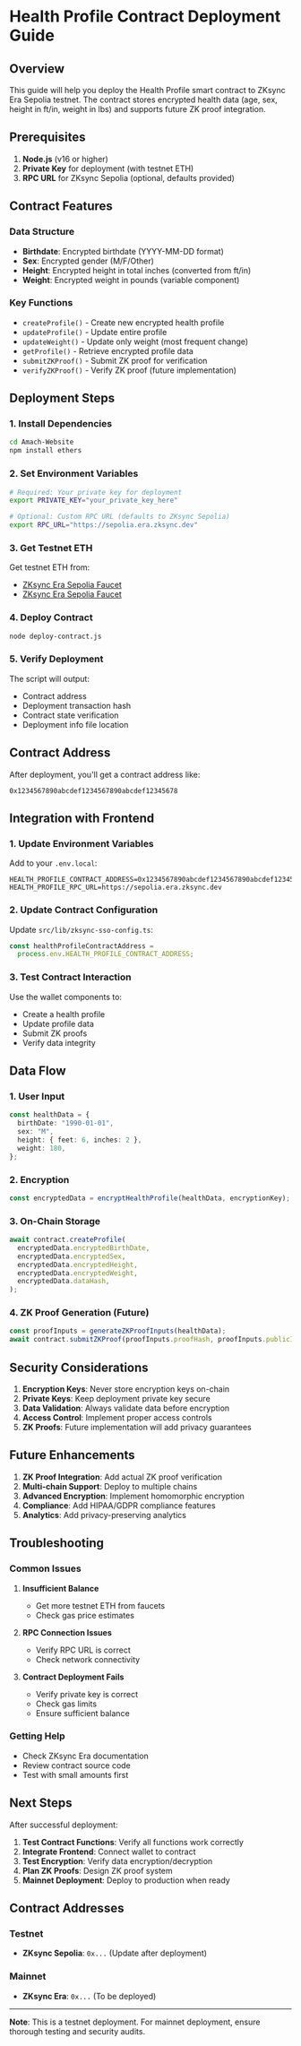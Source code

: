 # Health Profile Contract Deployment Guide

## Overview

This guide will help you deploy the Health Profile smart contract to ZKsync Era Sepolia testnet. The contract stores encrypted health data (age, sex, height in ft/in, weight in lbs) and supports future ZK proof integration.

## Prerequisites

1. **Node.js** (v16 or higher)
2. **Private Key** for deployment (with testnet ETH)
3. **RPC URL** for ZKsync Sepolia (optional, defaults provided)

## Contract Features

### Data Structure

- **Birthdate**: Encrypted birthdate (YYYY-MM-DD format)
- **Sex**: Encrypted gender (M/F/Other)
- **Height**: Encrypted height in total inches (converted from ft/in)
- **Weight**: Encrypted weight in pounds (variable component)

### Key Functions

- `createProfile()` - Create new encrypted health profile
- `updateProfile()` - Update entire profile
- `updateWeight()` - Update only weight (most frequent change)
- `getProfile()` - Retrieve encrypted profile data
- `submitZKProof()` - Submit ZK proof for verification
- `verifyZKProof()` - Verify ZK proof (future implementation)

## Deployment Steps

### 1. Install Dependencies

```bash
cd Amach-Website
npm install ethers
```

### 2. Set Environment Variables

```bash
# Required: Your private key for deployment
export PRIVATE_KEY="your_private_key_here"

# Optional: Custom RPC URL (defaults to ZKsync Sepolia)
export RPC_URL="https://sepolia.era.zksync.dev"
```

### 3. Get Testnet ETH

Get testnet ETH from:

- [ZKsync Era Sepolia Faucet](https://faucet.quicknode.com/zksync-era-sepolia)
- [ZKsync Era Sepolia Faucet](https://portal.zksync.io/faucet)

### 4. Deploy Contract

```bash
node deploy-contract.js
```

### 5. Verify Deployment

The script will output:

- Contract address
- Deployment transaction hash
- Contract state verification
- Deployment info file location

## Contract Address

After deployment, you'll get a contract address like:

```
0x1234567890abcdef1234567890abcdef12345678
```

## Integration with Frontend

### 1. Update Environment Variables

Add to your `.env.local`:

```env
HEALTH_PROFILE_CONTRACT_ADDRESS=0x1234567890abcdef1234567890abcdef12345678
HEALTH_PROFILE_RPC_URL=https://sepolia.era.zksync.dev
```

### 2. Update Contract Configuration

Update `src/lib/zksync-sso-config.ts`:

```typescript
const healthProfileContractAddress =
  process.env.HEALTH_PROFILE_CONTRACT_ADDRESS;
```

### 3. Test Contract Interaction

Use the wallet components to:

- Create a health profile
- Update profile data
- Submit ZK proofs
- Verify data integrity

## Data Flow

### 1. User Input

```typescript
const healthData = {
  birthDate: "1990-01-01",
  sex: "M",
  height: { feet: 6, inches: 2 },
  weight: 180,
};
```

### 2. Encryption

```typescript
const encryptedData = encryptHealthProfile(healthData, encryptionKey);
```

### 3. On-Chain Storage

```typescript
await contract.createProfile(
  encryptedData.encryptedBirthDate,
  encryptedData.encryptedSex,
  encryptedData.encryptedHeight,
  encryptedData.encryptedWeight,
  encryptedData.dataHash,
);
```

### 4. ZK Proof Generation (Future)

```typescript
const proofInputs = generateZKProofInputs(healthData);
await contract.submitZKProof(proofInputs.proofHash, proofInputs.publicInputs);
```

## Security Considerations

1. **Encryption Keys**: Never store encryption keys on-chain
2. **Private Keys**: Keep deployment private key secure
3. **Data Validation**: Always validate data before encryption
4. **Access Control**: Implement proper access controls
5. **ZK Proofs**: Future implementation will add privacy guarantees

## Future Enhancements

1. **ZK Proof Integration**: Add actual ZK proof verification
2. **Multi-chain Support**: Deploy to multiple chains
3. **Advanced Encryption**: Implement homomorphic encryption
4. **Compliance**: Add HIPAA/GDPR compliance features
5. **Analytics**: Add privacy-preserving analytics

## Troubleshooting

### Common Issues

1. **Insufficient Balance**

   - Get more testnet ETH from faucets
   - Check gas price estimates

2. **RPC Connection Issues**

   - Verify RPC URL is correct
   - Check network connectivity

3. **Contract Deployment Fails**
   - Verify private key is correct
   - Check gas limits
   - Ensure sufficient balance

### Getting Help

- Check ZKsync Era documentation
- Review contract source code
- Test with small amounts first

## Next Steps

After successful deployment:

1. **Test Contract Functions**: Verify all functions work correctly
2. **Integrate Frontend**: Connect wallet to contract
3. **Test Encryption**: Verify data encryption/decryption
4. **Plan ZK Proofs**: Design ZK proof system
5. **Mainnet Deployment**: Deploy to production when ready

## Contract Addresses

### Testnet

- **ZKsync Sepolia**: `0x...` (Update after deployment)

### Mainnet

- **ZKsync Era**: `0x...` (To be deployed)

---

**Note**: This is a testnet deployment. For mainnet deployment, ensure thorough testing and security audits.
